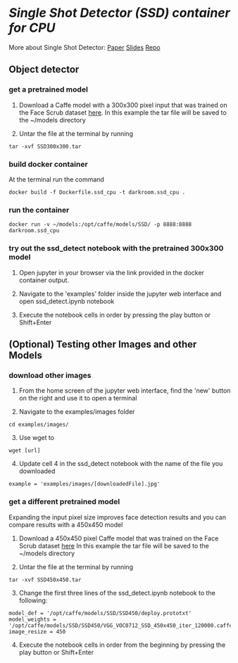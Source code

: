 # *Single Shot Detector (SSD) container for CPU*

More about Single Shot Detector: [Paper](http://arxiv.org/abs/1512.02325)
[Slides](http://www.cs.unc.edu/~wliu/papers/ssd_eccv2016_slide.pdf)
[Repo](https://github.com/weiliu89/caffe/tree/ssd)

## Object detector

### get a pretrained model

1. Download a Caffe model with a 300x300 pixel input that was trained on the Face Scrub dataset [here](https://drive.google.com/file/d/0B5YNnW8pHPSWZDBhdWFIVHZMWVE/view?usp=sharing). 
In this example the tar file will be saved to the ~/models directory

2. Untar the file at the terminal by running
```Shell
tar -xvf SSD300x300.tar
```

### build docker container

At the terminal run the command
```Shell
docker build -f Dockerfile.ssd_cpu -t darkroom.ssd_cpu .
```

### run the container

```Shell
docker run -v ~/models:/opt/caffe/models/SSD/ -p 8888:8888 darkroom.ssd_cpu
```

### try out the ssd_detect notebook with the pretrained 300x300 model

1. Open jupyter in your browser via the link provided in the docker container output.  

2. Navigate to the 'examples' folder inside the jupyter web interface and open ssd_detect.ipynb notebook

3. Execute the notebook cells in order by pressing the play button or Shift+Enter

## (Optional) Testing other Images and other Models

### download other images

1. From the home screen of the jupyter web interface, find the 'new' button on the right and use it to open a terminal

2. Navigate to the examples/images folder

```Shell
cd examples/images/
```

3. Use wget to  

```Shell
wget [url]
```

4. Update cell 4 in the ssd_detect notebook with the name of the file you downloaded

```Shell
example = 'examples/images/[downloadedFile].jpg'
```

### get a different pretrained model

Expanding the input pixel size improves face detection results and you can compare results with a 450x450 model 

1. Download a 450x450 pixel Caffe model that was trained on the Face Scrub dataset [here](https://drive.google.com/file/d/0B5YNnW8pHPSWRDRwd1pMd0ZVXzA/view?usp=sharing)
In this example the tar file will be saved to the ~/models directory

2. Untar the file at the terminal by running
```Shell
tar -xvf SSD450x450.tar
```

3. Change the first three lines of the ssd_detect.ipynb notebook to the following:

```Shell
model_def = '/opt/caffe/models/SSD/SSD450/deploy.prototxt'
model_weights = '/opt/caffe/models/SSD/SSD450/VGG_VOC0712_SSD_450x450_iter_120000.caffemodel'
image_resize = 450
```

4. Execute the notebook cells in order from the beginning by pressing the play button or Shift+Enter


